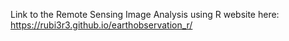 Link to the Remote Sensing Image Analysis using R website here: https://rubi3r3.github.io/earthobservation_r/
